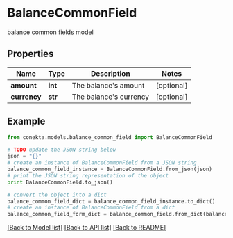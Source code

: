 # BalanceCommonField

balance common fields model

## Properties
Name | Type | Description | Notes
------------ | ------------- | ------------- | -------------
**amount** | **int** | The balance&#39;s amount | [optional] 
**currency** | **str** | The balance&#39;s currency | [optional] 

## Example

```python
from conekta.models.balance_common_field import BalanceCommonField

# TODO update the JSON string below
json = "{}"
# create an instance of BalanceCommonField from a JSON string
balance_common_field_instance = BalanceCommonField.from_json(json)
# print the JSON string representation of the object
print BalanceCommonField.to_json()

# convert the object into a dict
balance_common_field_dict = balance_common_field_instance.to_dict()
# create an instance of BalanceCommonField from a dict
balance_common_field_form_dict = balance_common_field.from_dict(balance_common_field_dict)
```
[[Back to Model list]](../README.md#documentation-for-models) [[Back to API list]](../README.md#documentation-for-api-endpoints) [[Back to README]](../README.md)


